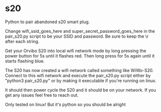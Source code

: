 # s20
Python to pair abandoned s20 smart plug.

Change wifi_ssid_goes_here and super_secret_password_goes_here in the pair_s20.py script to be your SSID and password.  Be sure to keep the \r after each string.

Get your Orvibo S20 into local wifi network mode by long pressing the power button for 5s until it flashes red.  Then long press for 5s again until it starts flashing blue.

The S20 has now created a wifi network called something like WiWo-S20.  Connect to this wifi network and execute the pair_s20.py script either by "python3 pair_s20.py" or by making it executable if you're running on linux.

It should then power cycle the S20 and it should be on your network.  If you get any issues feel free to reach out.

Only tested on linux!  But it's python so you should be alright
